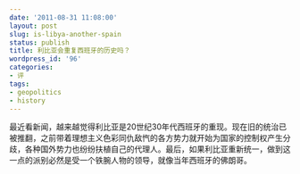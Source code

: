 ```yaml
---
date: '2011-08-31 11:08:00'
layout: post
slug: is-libya-another-spain
status: publish
title: 利比亚会重复西班牙的历史吗？
wordpress_id: '96'
categories:
- 评
tags:
- geopolitics
- history
---
```


最近看新闻，越来越觉得利比亚是20世纪30年代西班牙的重现。现在旧的统治已被推翻，之前带着理想主义色彩同仇敌忾的各方势力就开始为国家的控制权产生分歧，各种国外势力也纷纷扶植自己的代理人。最后，如果利比亚重新统一，做到这一点的派别必然是受一个铁腕人物的领导，就像当年西班牙的佛朗哥。 
